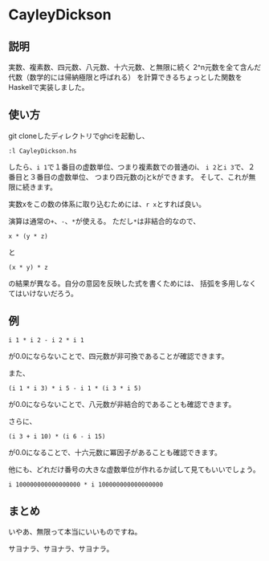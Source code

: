 # CayleyDickson

## 説明

実数、複素数、四元数、八元数、十六元数、と無限に続く
2^n元数を全て含んだ代数（数学的には帰納極限と呼ばれる）
を計算できるちょっとした関数をHaskellで実装しました。

## 使い方

git cloneしたディレクトリでghciを起動し、
```
:l CayleyDickson.hs
```
したら、`i 1`で１番目の虚数単位、つまり複素数での普通のi、
`i 2`と`i 3`で、２番目と３番目の虚数単位、
つまり四元数のjとkができます。
そして、これが無限に続きます。

実数xをこの数の体系に取り込むためには、`r x`とすれば良い。

演算は通常の`+`、`-`、`*`が使える。
ただし`*`は非結合的なので、
```
x * (y * z)
```
と
```
(x * y) * z
```
の結果が異なる。自分の意図を反映した式を書くためには、
括弧を多用しなくてはいけないだろう。

## 例

```
i 1 * i 2 - i 2 * i 1
```
が0.0にならないことで、四元数が非可換であることが確認できます。

また、
```
(i 1 * i 3) * i 5 - i 1 * (i 3 * i 5)
```
が0.0にならないことで、八元数が非結合的であることも確認できます。

さらに、
```
(i 3 + i 10) * (i 6 - i 15)
```
が0.0になることで、十六元数に冪因子があることも確認できます。

他にも、どれだけ番号の大きな虚数単位が作れるか試して見てもいいでしょう。
```
i 100000000000000000 * i 100000000000000000
```

## まとめ

いやあ、無限って本当にいいものですね。

サヨナラ、サヨナラ、サヨナラ。
